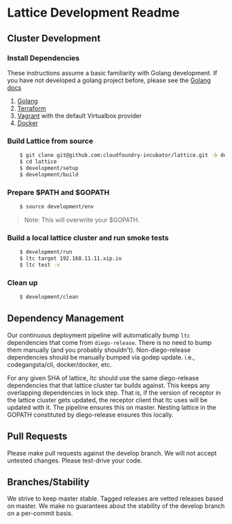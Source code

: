 # Lattice Development Readme

## Cluster Development

### Install Dependencies

These instructions assume a basic familiarity with Golang development.
If you have not developed a golang project before, please see the [Golang docs](https://golang.org/doc/)

1. [Golang](https://golang.org/)
1. [Terraform](http://terraform.io)
1. [Vagrant](http://vagrantup.com) with the default Virtualbox provider
1. [Docker](https://docs.docker.com/installation/)

### Build Lattice from source

```bash
    $ git clone git@github.com:cloudfoundry-incubator/lattice.git -b develop # may be unstable!
    $ cd lattice
    $ development/setup
    $ development/build
```

### Prepare $PATH and $GOPATH

```bash
    $ source development/env
```

> Note: This will overwrite your $GOPATH.

### Build a local lattice cluster and run smoke tests

```bash
    $ development/run
    $ ltc target 192.168.11.11.xip.io
    $ ltc test -v
```

### Clean up

```bash
    $ development/clean
```

## Dependency Management

Our continuous deployment pipeline will automatically bump `ltc` dependencies that come from `diego-release`.
There is no need to bump them manually (and you probably shouldn't).
Non-diego-release dependencies should be manually bumped via godep update.
i.e., codegangsta/cli, docker/docker, etc.

For any given SHA of lattice, ltc should use the same diego-release dependencies that that lattice cluster tar builds against.
This keeps any overlapping dependencies in lock step.
That is, if the version of receptor in the lattice cluster gets updated, the receptor client that ltc uses will be updated with it.
The pipeline ensures this on master. Nesting lattice in the GOPATH constituted by diego-release ensures this locally.

## Pull Requests

Please make pull requests against the develop branch.
We will not accept untested changes. Please test-drive your code.

## Branches/Stability

We strive to keep master stable.
Tagged releases are vetted releases based on master.
We make no guarantees about the stability of the develop branch on a per-commit basis.
